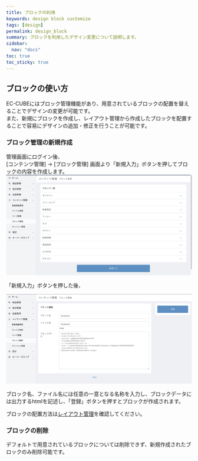 ```yaml
---
title: ブロックの利用
keywords: design block customize
tags: [design]
permalink: design_block
summary: ブロックを利用したデザイン変更について説明します。
sidebar:
  nav: "docs"
toc: true
toc_sticky: true
---
```


## ブロックの使い方
EC-CUBEにはブロック管理機能があり、用意されているブロックの配置を替えることでデザインの変更が可能です。  
また、新規にブロックを作成し、レイアウト管理から作成したブロックを配置することで容易にデザインの追加・修正を行うことが可能です。

### ブロック管理の新規作成

管理画面にログイン後、  
[コンテンツ管理] -> [ブロック管理] 画面より「新規入力」ボタンを押してブロックの内容を作成します。
![ブロック管理](/images/design/design-block-01.png)

「新規入力」ボタンを押した後、

![ブロック管理](/images/design/design-block-02.png)

ブロック名、ファイル名には任意の一意となる名称を入力し、ブロックデータには出力するhtmlを記述し、「登録」ボタンを押すとブロックが作成されます。

ブロックの配置方法は[レイアウト管理](design_layout)を確認してください。

### ブロックの削除

デフォルトで用意されているブロックについては削除できず、新規作成されたブロックのみ削除可能です。
